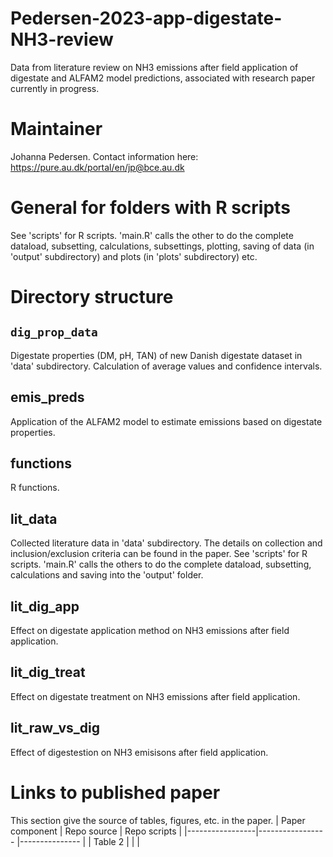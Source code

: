 # Pedersen-2023-app-digestate-NH3-review
Data from literature review on NH3 emissions after field application of digestate and ALFAM2 model predictions, associated with research paper currently in progress. 

# Maintainer
Johanna Pedersen. Contact information here: https://pure.au.dk/portal/en/jp@bce.au.dk 

# General for folders with R scripts
See 'scripts' for R scripts. 'main.R' calls the other to do the complete dataload, subsetting, calculations, subsettings, plotting, saving of data (in 'output' subdirectory) and plots (in 'plots' subdirectory) etc.

# Directory structure 
## `dig_prop_data`
Digestate properties (DM, pH, TAN) of new Danish digestate dataset in 'data' subdirectory. Calculation of average values and confidence intervals. 

## emis_preds
Application of the ALFAM2 model to estimate emissions based on digestate properties. 

## functions
R functions. 

## lit_data
Collected literature data in 'data' subdirectory. The details on collection and inclusion/exclusion criteria can be found in the paper. See 'scripts' for R scripts. 'main.R' calls the others to do the complete dataload, subsetting, calculations and saving into the 'output' folder. 

## lit_dig_app
Effect on digestate application method on NH3 emissions after field application. 

## lit_dig_treat
Effect on digestate treatment on NH3 emissions after field application. 

## lit_raw_vs_dig
Effect of digestestion on NH3 emisisons after field application. 

# Links to published paper 
This section give the source of tables, figures, etc. in the paper. 
| Paper component |  Repo source                             |  Repo scripts             |
|-----------------|-----------------                         |---------------            |
|   Table 2       |                         |  |
